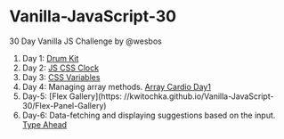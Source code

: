 # Vanilla-JavaScript-30
30 Day Vanilla JS Challenge by @wesbos

1. Day 1: [Drum Kit](https://kwitochka.github.io/Vanilla-JavaScript-30/Drum-Kit/)
2. Day 2: [JS CSS Clock](https://kwitochka.github.io/Vanilla-JavaScript-30/JS-CSS-Clock/)
3. Day 3: [CSS Variables](https://kwitochka.github.io/Vanilla-JavaScript-30/CSS-Variables)
4. Day 4: Managing array methods.
[Array Cardio Day1](https://kwitochka.github.io/Vanilla-JavaScript-30/Array-Cardio)
5. Day-5: [Flex Gallery](https: //kwitochka.github.io/Vanilla-JavaScript-30/Flex-Panel-Gallery)
6. Day-6: Data-fetching and displaying suggestions based on the input.  
[Type Ahead](https://kwitochka.github.io/Vanilla-JavaScript-30/Type-Ahead)
